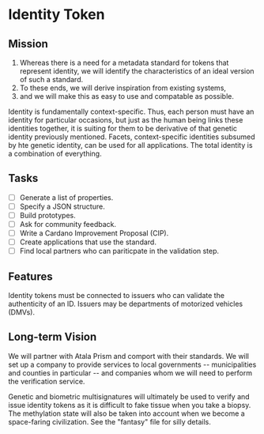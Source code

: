 # Identity Token

## Mission

 1. Whereas there is a need for a metadata standard for tokens that
    represent identity, we will identify the characteristics of an
    ideal version of such a standard.
 2. To these ends, we will derive inspiration from existing systems, 
 3. and we will make this as easy to use and compatable as possible.
 
Identity is fundamentally context-specific. Thus, each person must
have an identity for particular occasions, but just as the human being
links these identities together, it is suiting for them to be
derivative of that genetic identity previously mentioned. Facets,
context-specific identities subsumed by hte genetic identity, can be
used for all applications. The total identity is a combination of everything.
 
## Tasks

 - [ ] Generate a list of properties.
 - [ ] Specify a JSON structure.
 - [ ] Build prototypes.
 - [ ] Ask for community feedback.
 - [ ] Write a Cardano Improvement Proposal (CIP).
 - [ ] Create applications that use the standard.
 - [ ] Find local partners who can pariticpate in the validation step.
 
## Features

Identity tokens must be connected to issuers who can validate the
authenticity of an ID. Issuers may be departments of motorized
vehicles (DMVs). 

## Long-term Vision

We will partner with Atala Prism and comport with their standards. We
will set up a company to provide services to local governments --
municipalities and counties in particular -- and companies whom we
will need to perform the verification service.

Genetic and biometric multisignatures will ultimately be used to
verify and issue identity tokens as it is difficult to fake tissue
when you take a biopsy. The methylation state will also be taken into
account when we become a space-faring civilization. See the "fantasy"
file for silly details.
